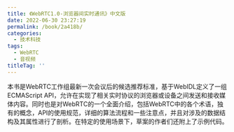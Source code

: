 ```yaml
---
title: 《WebRTC1.0-浏览器间实时通讯》中文版
date: 2022-06-30 23:27:19
permalink: /book/2a418b/
categories:
  - 技术科技
tags:
  - WebRTC
  - 音视频
titleTag: ''
---
```


本书是WebRTC工作组最新一次会议后的候选推荐标准，基于WebIDL定义了一组ECMAScript API，允许在实现了相关实时协议的浏览器或设备之间发送和接收媒体内容。同时也是对WebRTC的一个全面介绍，包括WebRTC中的各个术语，独有的概念，API的使用规范，详细的算法流程和一些注意点，并且对涉及的数据结构及其属性进行了剖析。在特定的使用场景下，草案的作者们还附上了示例代码。

<!-- more -->

<BookShelf 
album='https://cdn.jsdelivr.net/gh/jonsam-ng/image-hosting@master/oxygen-space/image.4uaxhregyqa0.webp' 
title="《WebRTC1.0-浏览器间实时通讯》中文版" 
author="网易云信" 
intro="本书是WebRTC工作组最新一次会议后的候选推荐标准，基于WebIDL定义了一组ECMAScript API，允许在实现了相关实时协议的浏览器或设备之间发送和接收媒体内容。同时也是对WebRTC的一个全面介绍，包括WebRTC中的各个术语，独有的概念，API的使用规范，详细的算法流程和一些注意点，并且对涉及的数据结构及其属性进行了剖析。在特定的使用场景下，草案的作者们还附上了示例代码。" 
:tags="['WebRTC', '音视频']" 
publisher="网易云信" 
lang="中文" 
:pages="108" 
link="https://www.aliyundrive.com/s/JRwkw85SB8U"
/>